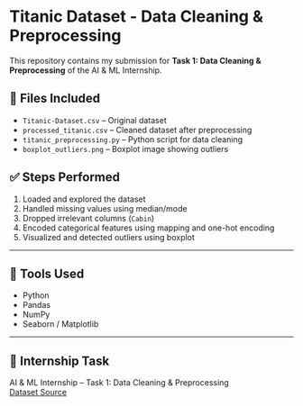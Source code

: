 # Titanic Dataset - Data Cleaning & Preprocessing

This repository contains my submission for **Task 1: Data Cleaning & Preprocessing** of the AI & ML Internship.

## 📂 Files Included

- `Titanic-Dataset.csv` – Original dataset
- `processed_titanic.csv` – Cleaned dataset after preprocessing
- `titanic_preprocessing.py` – Python script for data cleaning
- `boxplot_outliers.png` – Boxplot image showing outliers

## ✅ Steps Performed

1. Loaded and explored the dataset
2. Handled missing values using median/mode
3. Dropped irrelevant columns (`Cabin`)
4. Encoded categorical features using mapping and one-hot encoding
5. Visualized and detected outliers using boxplot

---

## 🔧 Tools Used
- Python
- Pandas
- NumPy
- Seaborn / Matplotlib

---

## 📌 Internship Task
AI & ML Internship – Task 1: Data Cleaning & Preprocessing  
[Dataset Source](https://www.kaggle.com/datasets/yasserh/titanic-dataset)
